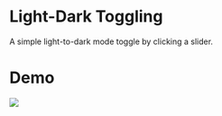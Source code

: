 # Light-Dark Toggling
A simple light-to-dark mode toggle by clicking a slider.

# Demo
![](https://im5.ezgif.com/tmp/ezgif-5-7ffec907b1.gif)